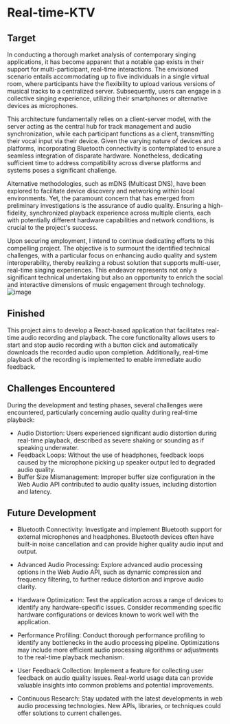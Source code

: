 ﻿# Real-time-KTV
## Target
In conducting a thorough market analysis of contemporary singing applications, it has become apparent that a notable gap exists in their support for multi-participant, real-time interactions. The envisioned scenario entails accommodating up to five individuals in a single virtual room, where participants have the flexibility to upload various versions of musical tracks to a centralized server. Subsequently, users can engage in a collective singing experience, utilizing their smartphones or alternative devices as microphones.

This architecture fundamentally relies on a client-server model, with the server acting as the central hub for track management and audio synchronization, while each participant functions as a client, transmitting their vocal input via their device. Given the varying nature of devices and platforms, incorporating Bluetooth connectivity is contemplated to ensure a seamless integration of disparate hardware. Nonetheless, dedicating sufficient time to address compatibility across diverse platforms and systems poses a significant challenge.

Alternative methodologies, such as mDNS (Multicast DNS), have been explored to facilitate device discovery and networking within local environments. Yet, the paramount concern that has emerged from preliminary investigations is the assurance of audio quality. Ensuring a high-fidelity, synchronized playback experience across multiple clients, each with potentially different hardware capabilities and network conditions, is crucial to the project's success.

Upon securing employment, I intend to continue dedicating efforts to this compelling project. The objective is to surmount the identified technical challenges, with a particular focus on enhancing audio quality and system interoperability, thereby realizing a robust solution that supports multi-user, real-time singing experiences. This endeavor represents not only a significant technical undertaking but also an opportunity to enrich the social and interactive dimensions of music engagement through technology.
![image](https://github.com/Lanceart/Real-time-KTV/assets/62589604/1e02ca2f-095f-478b-a331-c34933316a1a)

## Finished

This project aims to develop a React-based application that facilitates real-time audio recording and playback. The core functionality allows users to start and stop audio recording with a button click and automatically downloads the recorded audio upon completion. Additionally, real-time playback of the recording is implemented to enable immediate audio feedback.

## Challenges Encountered

During the development and testing phases, several challenges were encountered, particularly concerning audio quality during real-time playback:
- Audio Distortion: Users experienced significant audio distortion during real-time playback, described as severe shaking or sounding as if speaking underwater.
- Feedback Loops: Without the use of headphones, feedback loops caused by the microphone picking up speaker output led to degraded audio quality.
- Buffer Size Mismanagement: Improper buffer size configuration in the Web Audio API contributed to audio quality issues, including distortion and latency.


## Future Development


- Bluetooth Connectivity: Investigate and implement Bluetooth support for external microphones and headphones. Bluetooth devices often have built-in noise cancellation and can provide higher quality audio input and output.

- Advanced Audio Processing: Explore advanced audio processing options in the Web Audio API, such as dynamic compression and frequency filtering, to further reduce distortion and improve audio clarity.

- Hardware Optimization: Test the application across a range of devices to identify any hardware-specific issues. Consider recommending specific hardware configurations or devices known to work well with the application.

- Performance Profiling: Conduct thorough performance profiling to identify any bottlenecks in the audio processing pipeline. Optimizations may include more efficient audio processing algorithms or adjustments to the real-time playback mechanism.

- User Feedback Collection: Implement a feature for collecting user feedback on audio quality issues. Real-world usage data can provide valuable insights into common problems and potential improvements.

- Continuous Research: Stay updated with the latest developments in web audio processing technologies. New APIs, libraries, or techniques could offer solutions to current challenges.
